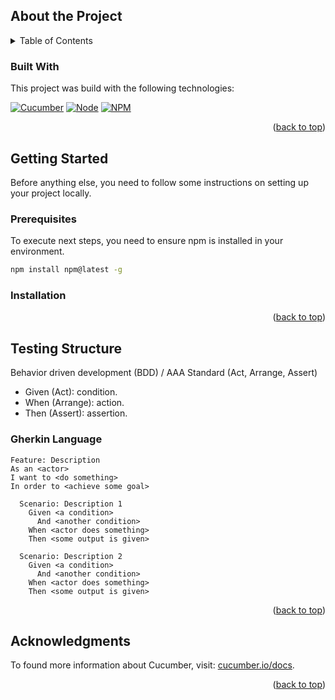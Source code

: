 ## About the Project

<details>
  <summary>Table of Contents</summary>
  <ol>
    <li>
      <a href="#getting-started">Getting Started</a>
      <ul>
        <li><a href="#prerequisites">Prerequisites</a></li>
        <li><a href="#installation">Installation</a></li>
      </ul>
    </li>
    <li>
      <a href="#cucumber-practice">Cucumber Practice</a>
      <ul>
        <li><a href="#gherkin-language">Gherkin Language</a></li>
      </ul>
    </li>
    <li><a href="#acknowledgments">Acknowledgments</a></li>
  </ol>
</details>

### Built With

This project was build with the following technologies:

[![Cucumber][cucumber]][cucumber-url]
[![Node][node]][node-url]
[![NPM][npm]][npm-url]

<p align="right">(<a href="#readme-top">back to top</a>)</p>


## Getting Started

Before anything else, you need to follow some instructions on setting up your project locally.

### Prerequisites

To execute next steps, you need to ensure npm is installed in your environment.
```bash
npm install npm@latest -g
```

### Installation

<p align="right">(<a href="#readme-top">back to top</a>)</p>


## Testing Structure

Behavior driven development (BDD) / AAA Standard (Act, Arrange, Assert)
- Given (Act): condition.
- When (Arrange): action.
- Then (Assert): assertion.

### Gherkin Language

```gherkin
Feature: Description
As an <actor>
I want to <do something>
In order to <achieve some goal>

  Scenario: Description 1
    Given <a condition>
      And <another condition>
    When <actor does something>
    Then <some output is given>
  
  Scenario: Description 2
    Given <a condition>
      And <another condition>
    When <actor does something>
    Then <some output is given>
```

<p align="right">(<a href="#readme-top">back to top</a>)</p>

## Acknowledgments

To found more information about Cucumber, visit: [cucumber.io/docs](https://cucumber.io/docs).

<p align="right">(<a href="#readme-top">back to top</a>)</p>

[cucumber]: https://img.shields.io/badge/Cucumber-43B02A?style=for-the-badge&logo=cucumber&logoColor=white
[cucumber-url]: https://cucumber.io/
[node]: https://img.shields.io/badge/node.js-339933?style=for-the-badge&logo=Node.js&logoColor=white
[node-url]: https://nodejs.org/
[npm]: https://img.shields.io/badge/npm-CB3837?style=for-the-badge&logo=npm&logoColor=white
[npm-url]: https://www.npmjs.com/
